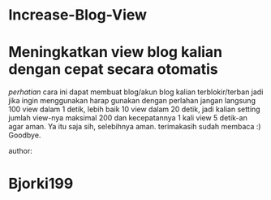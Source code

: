 # Increase-Blog-View 
# Meningkatkan view blog kalian dengan cepat secara otomatis

*perhatian*
cara ini dapat membuat blog/akun blog kalian terblokir/terban jadi jika ingin menggunakan harap gunakan dengan perlahan jangan langsung 100 view dalam 1 detik, lebih baik 10 view dalam 20 detik, jadi kalian setting jumlah view-nya maksimal 200 dan kecepatannya 1 kali view 5 detik-an agar aman. Ya itu saja sih, selebihnya aman.
terimakasih sudah membaca :)
Goodbye.


author:
# Bjorki199
